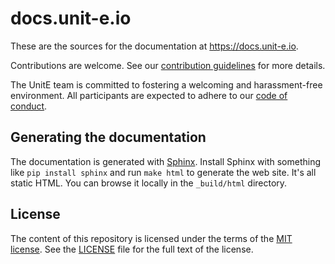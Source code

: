 # docs.unit-e.io

These are the sources for the documentation at https://docs.unit-e.io.

Contributions are welcome. See our [contribution guidelines](CONTRIBUTING.md)
for more details.

The UnitE team is committed to fostering a welcoming and harassment-free
environment. All participants are expected to adhere to our [code of
conduct](CODE_OF_CONDUCT.md).

## Generating the documentation

The documentation is generated with [Sphinx](http://www.sphinx-doc.org). Install
Sphinx with something like `pip install sphinx` and run `make html` to generate
the web site. It's all static HTML. You can browse it locally in the
`_build/html` directory.

## License

The content of this repository is licensed under the terms of the [MIT
license](https://opensource.org/licenses/MIT). See the [LICENSE](LICENSE) file
for the full text of the license.
